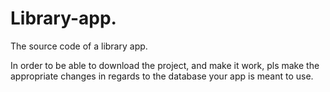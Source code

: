 # Library-app.
The source code of a library app.

In order to be able to download the project, and make it work, pls make the appropriate changes in regards to the database your app is meant to use.
